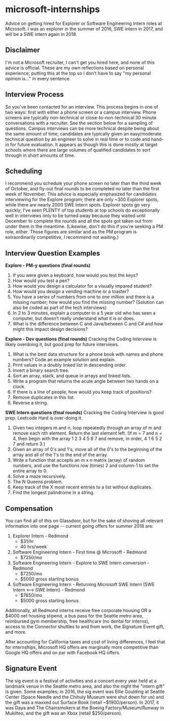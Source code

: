# microsoft-internships
Advice on getting hired for Explorer or Software Engineering Intern roles at Microsoft. I was an explorer in the summer of 2016, SWE intern in 2017, and will be a SWE intern again in 2018.

## Disclaimer
I'm not a Microsoft recruiter, I can't get you hired here, and none of this advice is official. These are my own reflections based on personal experience; putting this at the top so I don't have to say "my personal opinion is..." in every sentence.

## Interview Process
So you've been contacted for an interview. This process begins in one of two ways: first with either a phone screen or a campus interview. Phone screens are typically non-technical or close-to-non-technical 30 minute conversations with a recruiter. See the section below for a sampling of questions. Campus interviews can be more technical despite being about the same amount of time; candidates are typically given an easy/moderate technical question by an engineer to solve in real time or to code and hand-in for future evaluation. It appears as though this is done mostly at target schools where there are large volumes of qualified candidates to sort through in short amounts of time.

## Scheduling
I recommend you schedule your phone screen no later than the third week of October, and fly-out final rounds to be completed no later than the first week of November. This advice is especially emphasized for candidates interviewing for the Explore program; there are only ~300 Explorer spots, while there are nearly 2000 SWE Intern spots. Explorer spots go very quickly; I've seen PLENTY of top students at top schools do exceptionally well in interviews only to be turned away because they waited until December to complete the rounds and all the spots got taken out from under them in the meantime. (Likewise, don't do this if you're seeking a PM role, either. Those figures are similar and as the PM program is extraordinarily competitive, I recommend not waiting.)

## Interview Question Examples
**Explore - PM-y questions (final rounds)**
1. If you were given a keyboard, how would you test the keys?
2. How would you test a pen?
3. How would you design a calculator for a visually impared student?
4. How would you design a vending machine or a toaster?
5. You have a series of numbers from one to one million and there is a missing number; how would you find the missing number? (Solution can also be coded as part of the tech interviews)
6. In 2 to 3 minutes, explain a computer to a 5 year old who has seen a computer, but doesn’t really understand what it is or does.
7. What is the difference between C and Java/between C and C# and how might this impact design decisions?

**Explore - Dev questions (final rounds)**
Cracking the Coding Interview is likely overdoing it, but good prep for future interviews.
1. What is the best data structure for a phone book with names and phone numbers? Code an example solution and explain.
2. Print values in a doubly linked list in descending order.
3. Invert a binary search tree.
4. Sort an array, stack, and queue in arrays and linked lists.
5. Write a program that returns the acute angle between two hands on a clock.
6. If there is a line of people, how would you keep track of positions?
7. Remove duplicates in this list.
8. Reverse a string.

**SWE Intern questions (final rounds)**
Cracking the Coding Interview is good prep. Leetcode Hard is over-doing it.
1. Given two integers m and n, loop repeatedly through an array of m and remove each nth element. Return the last element left. (If m = 7 and n = 4, then begin with the array 1 2 3 4 5 6 7 and remove, in order, 4 1 6 5 2 7 and return 3.)
2. Given an array of 0's and 1's, move all of the 0's to the beginning of the array and all of the 1's to the end of the array. 
3. Write a function that accepts an m x n matrix (array) of random numbers, and use the functions row (times) 2 and column-1 to set the entire array to 0.
4. Solve a maze recursively.
5. The N Queens problem.
6. Keep track of the X most recent entries to a list without duplicates.
7. Find the longest palindrome in a string.

## Compensation
You can find all of this on Glassdoor, but for the sake of shoving all relevant information into one page -- current going offers for summer 2018 are:
1. Explorer Intern - Redmond
   - $31/hr
   - 40 hrs/week
2. Software Engineering Intern - First time @ Microsoft - Redmond
   - $7250/mo
3. Software Engineering Intern - Explore to SWE Intern conversion - Redmond
   - $7250/mo
   - $5000 gross starting bonus
4. Software Engineering Intern - Returning Microsoft SWE Intern (SWE Intern <--> SWE Intern) - Redmond
   - $7650/mo
   - $5000 gross starting bonus
   
Additionally, all Redmond interns receive free corporate housing OR a $4000 net housing stipend, a bus pass for the Seattle metro area, reimbursed gym membership, free healthcare (no dental for interns), access to the Connector shuttles to and from work, the Signature Event gift, and more.

After accounting for California taxes and cost of living differences, I feel that for internships, Microsoft HQ offers are marginally more competitive than Google HQ offers and on par with Facebook HQ offers.

## Signature Event
The sig event is a festival of activities and a concert every year held at a landmark venue in the Seattle metro area, and also the night the "intern gift" is given. Some examples; in 2016, the sig event was Ellie Goulding at Seattle Center (Space Needle and the Chihuly Museum were shut down for us) and the gift was a maxxed out Surface Book (retail ~$1900/person). In 2017, it was Daya and The Chainsmokers at the Boeing Factory/Museum/Runway in Mukilteo, and the gift was an Xbox (retail $250/person).
